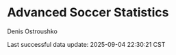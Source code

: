 # Advanced Soccer Statistics
Denis Ostroushko

<!-- gfm -->

Last successful data update: 2025-09-04 22:30:21 CST
